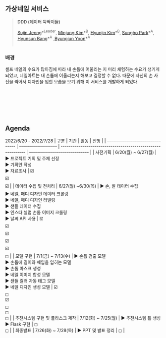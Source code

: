 ## 가상네일 서비스

> __DDD (데이터 뚝딱이들)__<br>
>
> [Sujin Jeong](https://github.com/berrymix13)\*<sup>Leader</sup>, [Minjung Kim](https://github.com/9mynamemj7)\*<sup>B</sup>, [Hyunjin Kim](https://github.com/Jinimo)\*<sup>B</sup>, [Sungho Park](https://github.com/alexnkan)\*<sup>A</sup>, [Hyunsun Bang](https://github.com/banghs17)\*<sup>A</sup> ,[Byungjun Yoon](https://github.com/choonsik24)\*<sup>A</sup>
<br><br>
### 배경
셀프 네일의 수요가 많아짐에 따라 내 손톱에 어울리는 지 미리 체험하는 수요가 생기게 되었고, 네일아트는 내 손톱에 어울리는지 해보고 결정할 수 없다. 때문에 자신의 손 사진을 찍어서 디자인을 입힌 모습을 보기 위해 이 서비스를 개발하게 되었다

<br><br><br><br><br>
## Agenda
2022/6/20 - 2022/7/28
| 구분                             | 기간                | 활동                                                         | 진행                           |
| -------------------------------- | ------------------- | ------------------------------------------------------------ | ------------------------------ |
| 사전기획                         | 6/20(월) ~ 6/27(월) | ▶ 프로젝트 기획 및 주제 선정<br />▶ 기획안 작성<br />▶ 자료조사 | ☑️<br />☑️<br />☑️                |
| 데이터 수집 및 전처리            | 6/27(월) ~6/30(목)  | ▶ 손, 발 데이터 수집<br />▶ 네일, 패디 디자인 데이터 크롤링<br />▶ 네일, 패디 디자인 라벨링<br />▶ 샌들 데이터 수집<br />▶ 인스타 셀럽 손톱 이미지 크롤링<br />▶ 날씨 API 사용 | ☑️<br>☑️<br/>☑️<br/>☑️<br/>☑️<br/>◻ |
| 모델 구현                        | 7/1(금) ~ 7/13(수)  | ▶ 손톱 검출 모델<br />▶ 손톱에 길이와 쉐입을 입히는 모델<br />▶ 손톱 마스크 생성<br />▶ 네일 이미지 합성 모델<br />▶ 샌들 컬러 자동 태그 모델<br />▶ 네일 디자인 생성 모델 | ☑️<br/>◻<br/>☑️<br/>◻<br/>◻<br/>◻      |
| 추천시스템 구현 및 플라스크 제작 | 7/12(화) ~ 7/25(월) | ▶ 추천시스템 틀 생성<br />▶ Flask 구현                       | ◻<br/>◻                        |
| 최종발표                         | 7/26(화) ~ 7/28(목) | ▶ PPT 및 발표 정리                                           | ◻                              |



